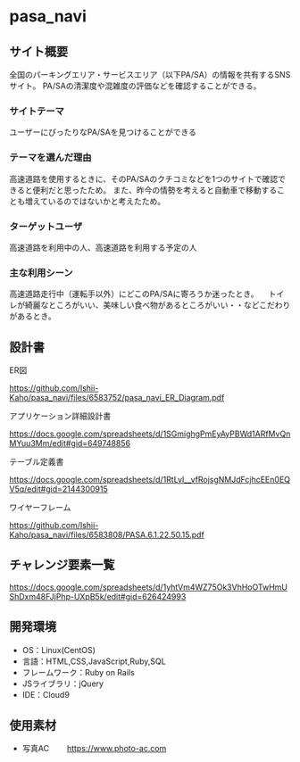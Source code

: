 # pasa_navi

## サイト概要
全国のパーキングエリア・サービスエリア（以下PA/SA）の情報を共有するSNSサイト。
PA/SAの清潔度や混雑度の評価などを確認することができる。

### サイトテーマ
ユーザーにぴったりなPA/SAを見つけることができる

### テーマを選んだ理由
高速道路を使用するときに、そのPA/SAのクチコミなどを1つのサイトで確認できると便利だと思ったため。
また、昨今の情勢を考えると自動車で移動することも増えているのではないかと考えたため。

### ターゲットユーザ
高速道路を利用中の人、高速道路を利用する予定の人

### 主な利用シーン
高速道路走行中（運転手以外）にどこのPA/SAに寄ろうか迷ったとき。
　トイレが綺麗なところがいい、美味しい食べ物があるところがいい・・などこだわりがあるとき。

## 設計書
ER図

https://github.com/Ishii-Kaho/pasa_navi/files/6583752/pasa_navi_ER_Diagram.pdf

アプリケーション詳細設計書

https://docs.google.com/spreadsheets/d/1SGmighgPmEyAyPBWd1ARfMvQnMYuu3Mm/edit#gid=649748856

テーブル定義書

https://docs.google.com/spreadsheets/d/1RtLvI__vfRojsgNMJdFcjhcEEn0EQV5q/edit#gid=2144300915

ワイヤーフレーム

https://github.com/Ishii-Kaho/pasa_navi/files/6583808/PASA.6.1.22.50.15.pdf

## チャレンジ要素一覧
https://docs.google.com/spreadsheets/d/1yhtVm4WZ75Ok3VhHoOTwHmUShDxm48FJjPhp-UXpB5k/edit#gid=626424993

## 開発環境
- OS：Linux(CentOS)
- 言語：HTML,CSS,JavaScript,Ruby,SQL
- フレームワーク：Ruby on Rails
- JSライブラリ：jQuery
- IDE：Cloud9

## 使用素材
- 写真AC
　　https://www.photo-ac.com